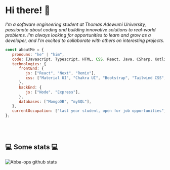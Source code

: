 # Hi there! 👋

<p><em>I'm a software engineering student at Thomas Adewumi University, passionate about coding and building innovative solutions to real-world problems. I'm always looking for opportunities to learn and grow as a developer, and I'm excited to collaborate with others on interesting projects.</br>
</em></p>


```javascript
const aboutMe = {
   pronouns: "he" | "him",
   code: [Javascript, Typescript, HTML, CSS, React, Java, CSharp, Kotlin, Swift],
   technologies: {
      frontEnd: {
         js: ["React", "Next", "Remix"],
         css: ["Material UI", "Chakra UI", "Bootstrap", "Tailwind CSS", "Vanilla CSS", "SASS"]
      },
      backEnd: {
         js: ["Node", "Express"],
      },
      databases: ["MongoDB", "mySQL"],
   },
   currentOccupation: ["last year student, open for job opportunities"],
};
```
</br></br>
<h2>💻 Some stats 💻</h2>

![Abba-ops github stats](https://github-readme-stats.vercel.app/api?username=Abba-ops&show_icons=true&title_color=fff&icon_color=79ff97&text_color=9f9f9f&bg_color=151515)
